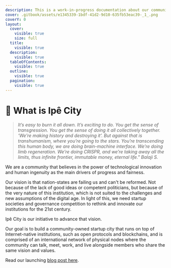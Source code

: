 ```yaml
---
description: This is a work-in-progress documentation about our community.
cover: .gitbook/assets/e1345339-1bdf-41d2-9d10-635fb53eac39-_1_.png
coverY: 0
layout:
  cover:
    visible: true
    size: full
  title:
    visible: true
  description:
    visible: true
  tableOfContents:
    visible: true
  outline:
    visible: true
  pagination:
    visible: true
---
```


# 🌼 What is Ipê City

> _It’s easy to burn it all down. It’s exciting to do. You get the sense of transgression. You get the sense of doing it all collectively together. ‘We’re making history and destroying it’. But against that is transhumanism, where you’re going to the stars. You’re transcending this human body, we are doing brain-machine interface. We’re doing limb regeneration. We’re doing CRISPR, and we’re taking away all the limits, thus infinite frontier, immutable money, eternal life." Balaji S._

We are a community that believes in the power of technological innovation and human ingenuity as the main drivers of progress and fairness.

Our vision is that nation-states are failing us and can't be reformed. Not because of the lack of good ideas or competent politicians, but because of the very nature of this institution, which is not suited to the challenges and new assumptions of the digital age. In light of this, we need startup societies and governance competition to rethink and innovate our institutions for the 21st century.

Ipê City is our initiative to advance that vision.

Our goal is to build a community-owned startup city that runs on top of Internet-native institutions, such as open protocols and blockchains, and is comprised of an international network of physical nodes where the community can talk, meet, work, and live alongside members who share the same vision and values.

Read our launching [blog post here](https://news.peerbase.xyz/p/introducing-ipe-city).
